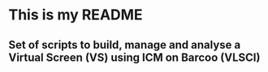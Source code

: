 # This is my README

## Set of scripts to build, manage and analyse a Virtual Screen (VS) using ICM on Barcoo (VLSCI)
